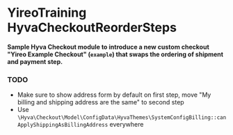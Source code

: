 # YireoTraining HyvaCheckoutReorderSteps
**Sample Hyva Checkout module to introduce a new custom checkout "Yireo Example Checkout" (`example`) that swaps the ordering of shipment and payment step.**

### TODO
- Make sure to show address form by default on first step, move "My billing and shipping address are the same" to second step
- Use `\Hyva\Checkout\Model\ConfigData\HyvaThemes\SystemConfigBilling::canApplyShippingAsBillingAddress` everywhere